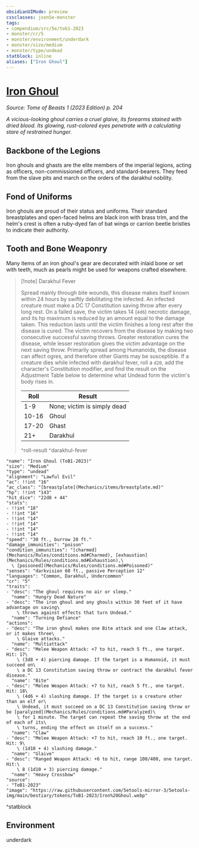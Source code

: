 ```yaml
---
obsidianUIMode: preview
cssclasses: json5e-monster
tags:
- compendium/src/5e/tob1-2023
- monster/cr/5
- monster/environment/underdark
- monster/size/medium
- monster/type/undead
statblock: inline
aliases: ["Iron Ghoul"]
---
```

# [Iron Ghoul](Mechanics\bestiary\undead/iron-ghoul-tob1-2023.md)
*Source: Tome of Beasts 1 (2023 Edition) p. 204*  

*A vicious-looking ghoul carries a cruel glaive, its forearms stained with dried blood. Its glowing, rust-colored eyes penetrate with a calculating stare of restrained hunger.*

## Backbone of the Legions

Iron ghouls and ghasts are the elite members of the imperial legions, acting as officers, non-commissioned officers, and standard-bearers. They feed from the slave pits and march on the orders of the darakhul nobility.

## Fond of Uniforms

Iron ghouls are proud of their status and uniforms. Their standard breastplates and open-faced helms are black iron with brass trim, and the helm's crest is often a ruby-dyed fan of bat wings or carrion beetle bristles to indicate their authority.

## Tooth and Bone Weaponry

Many items of an iron ghoul's gear are decorated with inlaid bone or set with teeth, much as pearls might be used for weapons crafted elsewhere.

> [!note] Darakhul Fever
> 
> Spread mainly through bite wounds, this disease makes itself known within 24 hours by swiftly debilitating the infected. An infected creature must make a DC 17 Constitution saving throw after every long rest. On a failed save, the victim takes 14 (`4d6`) necrotic damage, and its hp maximum is reduced by an amount equal to the damage taken. This reduction lasts until the victim finishes a long rest after the disease is cured. The victim recovers from the disease by making two consecutive successful saving throws. Greater restoration cures the disease, while lesser restoration gives the victim advantage on the next saving throw. Primarily spread among Humanoids, the disease can affect ogres, and therefore other Giants may be susceptible. If a creature dies while infected with darakhul fever, roll a `d20`, add the character's Constitution modifier, and find the result on the Adjustment Table below to determine what Undead form the victim's body rises in.
> 
> | Roll | Result |
> |------|--------|
> | 1-9 | None; victim is simply dead |
> | 10-16 | Ghoul |
> | 17-20 | Ghast |
> | 21+ | Darakhul |
> ^roll-result
^darakhul-fever

```statblock
"name": "Iron Ghoul (ToB1-2023)"
"size": "Medium"
"type": "undead"
"alignment": "Lawful Evil"
"ac": !!int "16"
"ac_class": "[breastplate](Mechanics/items/breastplate.md)"
"hp": !!int "143"
"hit_dice": "22d8 + 44"
"stats":
- !!int "18"
- !!int "16"
- !!int "14"
- !!int "14"
- !!int "14"
- !!int "14"
"speed": "30 ft., burrow 20 ft."
"damage_immunities": "poison"
"condition_immunities": "[charmed](Mechanics/Rules/conditions.md#Charmed), [exhaustion](Mechanics/Rules/conditions.md#Exhaustion),\
  \ [poisoned](Mechanics/Rules/conditions.md#Poisoned)"
"senses": "darkvision 60 ft., passive Perception 12"
"languages": "Common, Darakhul, Undercommon"
"cr": "5"
"traits":
- "desc": "The ghoul requires no air or sleep."
  "name": "Hungry Dead Nature"
- "desc": "The iron ghoul and any ghouls within 30 feet of it have advantage on saving\
    \ throws against effects that turn Undead."
  "name": "Turning Defiance"
"actions":
- "desc": "The iron ghoul makes one Bite attack and one Claw attack, or it makes three\
    \ Glaive attacks."
  "name": "Multiattack"
- "desc": "Melee Weapon Attack: +7 to hit, reach 5 ft., one target. Hit: 17\
    \ (3d8 + 4) piercing damage. If the target is a Humanoid, it must succeed on\
    \ a DC 13 Constitution saving throw or contract the darakhul fever disease."
  "name": "Bite"
- "desc": "Melee Weapon Attack: +7 to hit, reach 5 ft., one target. Hit: 18\
    \ (4d6 + 4) slashing damage. If the target is a creature other than an elf or\
    \ Undead, it must succeed on a DC 13 Constitution saving throw or be [paralyzed](Mechanics/Rules/conditions.md#Paralyzed)\
    \ for 1 minute. The target can repeat the saving throw at the end of each of its\
    \ turns, ending the effect on itself on a success."
  "name": "Claw"
- "desc": "Melee Weapon Attack: +7 to hit, reach 10 ft., one target. Hit: 9\
    \ (1d10 + 4) slashing damage."
  "name": "Glaive"
- "desc": "Ranged Weapon Attack: +6 to hit, range 100/400, one target. Hit:\
    \ 8 (1d10 + 3) piercing damage."
  "name": "Heavy Crossbow"
"source":
- "ToB1-2023"
"image": "https://raw.githubusercontent.com/5etools-mirror-3/5etools-img/main/bestiary/tokens/ToB1-2023/Iron%20Ghoul.webp"
```
^statblock

## Environment

underdark